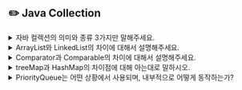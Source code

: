 ## ✏️ Java Collection


<details>
  <summary>자바 컬렉션의 의미와 종류 3가지만 말해주세요.</summary> 
  자바 컬렉션이란 데이터들의 요소를 효율적으로 관리하기 위한 자료 구조입니다.
  
  종류로는 List, Stack, Hash 등이 있습니다.
</details>

<details>
  <summary>ArrayList와 LinkedList의 차이에 대해서 설명해주세요.</summary> 
  ArrayList는 배열을 이용했고 LinkedList는 노드를 두고 주소 포인터를 링크한다는 차이가 있습니다.

따라서 데이터를 삽입 할 경우 ArrayList는 기존의 배열을 복사해서 요소를 뒤로 일일히 이동시켜야 한다는 단점이 있고 LinkedList는 노드가 가리키는 포인터만 바꿔주면 되기 때문에 처리 속도가 빠릅니다.

하지만 데이터를 조회할 때 ArrayList는 연속적인 묶음으로 자료를 저장하지만 LinkedList는 불연속적인 단위로 자료를 저장하기 때문에 인덱스를 이용해서 자료를 검색할 경우 ArrayList가 더 효율적이라는 차이가 있습니다.

---

**구조적 차이**

- ArrayList는 내부적으로 동적 배열을 사용하여 데이터 저장
- LinkedList는 이중 연결 리스트를 기반으로 데이터 저장

성능 차이

- 삽입/삭제
    - ArrayList는 배열을 사용하므로 중간에 삽입하거나 삭제하면 데이터 이동이 필요해 성능이 떨어짐.
        
        (시간 복잡도: O(n))
        
    - LinkedList는 링크를 수정하는 방식으로 삽입/삭제가 이루어져 상대적으로 빠름.
        
        (시간 복잡도: O(1) 또는 O(n))
        
- 탐색
    - ArrayList는 인덱스를 사용하여 데이터에 접근하므로 탐색 속도가 빠름. (시간 복잡도: O(1))
    - LinkedList는 노드를 순차적으로 탐색해야 하므로 탐색 속도가 느림. (시간 복잡도: O(n))

적합한 상황

- ArrayList는 데이터가 자주 읽히거나 인덱스를 통해 접근해야 할 때 적합
- LinkedList는 데이터 삽입/삭제가 빈번하지만, 검색이 많지 않은 경우 적합
</details>

<details>
  <summary>Comparator과 Comparable의 차이에 대해서 설명해주세요.</summary> 
  
  - Comparable
    - 객체의 정렬 기준을 정해줄 때 사용하며 자기 자신과 매개변수 객체를 비교
    - 보통 기본형을 정렬하기 보다 객체의 정렬 기준을 만들어 준다.
    - `.compareTo(매개변수)`라는 메서드를 사용합니다.
    - 기본적인 정렬(오름차순, 내림차순)을 수행합니다.
- Comparator
    - 이미 정해진 기준 외에 다른 정렬 기준을 사용하고 싶을 때 사용되고 두 매개변수 객체를 비교한다는 차이가 있습니다.
    - 클래스 자체가 정렬 기준으로 사용되기 때문에 외부 정렬 기준을 정의합니다.
    - `Compare(매개변수1, 매개변수2)`라는 메서드를 사용합니다.
    - 사용자가 정한 규칙을 기준으로 정렬합니다.
</details>

<details>
  <summary>treeMap과 HashMap의 차이점에 대해 아는대로 말하시오.</summary> 
  
  **정렬 여부**

- HashMap은 데이터가 임의의 순서로 저장됨.
- TreeMap은 키를 기준으로 정렬된 상태로 데이터가 저장됨. 기본적으로 키는 자연 정렬(Natural Ordering)을 따르며, 사용자 지정 Comparator를 설정할 수도 있음.

**구현 방식**

- HashMap은 해시 테이블(Hash Table) 기반으로 구현됨.
- TreeMap은 이진 검색 트리(Binary Search Tree) 중에서 레드-블랙 트리(Red-Black Tree)를 기반으로 구현됨.

**시간 복잡도**

- HashMap: 삽입, 삭제, 검색이 평균적으로 O(1)
- TreeMap: 삽입, 삭제, 검색이 O(log n)

**적합한 상황**

- HashMap은 빠른 검색이 필요한 경우 적합, 빠른 삽입
- TreeMap은 키를 기준으로 정렬된 데이터를 유지하거나 범위 기반 작업이 필요한 경우 적합
</details>

<details>
  <summary>PriorityQueue는 어떤 상황에서 사용되며, 내부적으로 어떻게 동작하는가?</summary> 
  
 **사용 상황**

- PriorityQueue는 우선순위가 높은 요소를 먼저 처리해야 하는 상황에 사용
    - 예: 작업 스케줄링, 다익스트라 알고리즘과 같은 우선순위 기반 알고리즘 구현

**동작 원리**

- 내부적으로 **힙(Heap)** 자료구조를 사용
- 기본적으로 최소 힙(Min-Heap) 구조를 기반으로 하여 가장 작은 요소가 우선순위를 가진다.
- 요소는 추가될 때 자동으로 우선순위에 따라 재정렬됨.

**정렬 기준**

- 기본적으로 요소의 자연 정렬(Natural Ordering)을 사용
- 사용자 정의 정렬 기준이 필요하면 Comparator를 제공하여 우선순위를 설정할 수 있음.

**시간 복잡도**

- 삽입 및 삭제 작업은 O(log n)
- 요소 조회(최소값 또는 최대값)는 O(1)
</details>



